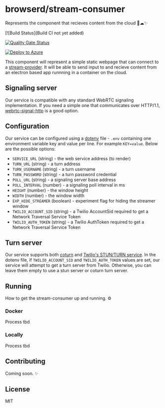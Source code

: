 # browserd/stream-consumer

Represents the component that recieves content from the cloud 🤕☁✨

[![Build Status](Build CI not yet added)

[![Quality Gate Status](https://sonarcloud.io/api/project_badges/measure?project=bengreenier_browserd&metric=alert_status)](https://sonarcloud.io/dashboard?id=bengreenier_browserd)

[![Deploy to Azure](https://azuredeploy.net/deploybutton.png)](https://azuredeploy.net/)

This component will represent a simple static webpage that can connect to a [stream-provider](https://github.com/bengreenier/browserd/issues/2). It will be able to send input to and recieve content from an electron based app runnning in a container on the cloud. 

## Signaling server

Our service is compatible with any standard WebRTC signaling implementation. If you need a simple one that communicates over HTTP/1.1, [webrtc-signal-http](https://github.com/bengreenier/webrtc-signal-http) is a good option.

## Configuration

Our service can be configured using a [dotenv](https://www.npmjs.com/package/dotenv) file - `.env` containing one environment variable
key and value per line. For example `KEY=value`. Below are the possible options:

+ `SERVICE_URL` (string) - the web service address (to render)
+ `TURN_URL` (string) - a turn address
+ `TURN_USERNAME` (string) - a turn username
+ `TURN_PASSWORD` (string) - a turn password credential
+ `POLL_URL` (string) - a signaling server base address
+ `POLL_INTERVAL` (number) - a signaling poll interval in ms
+ `HEIGHT` (number) - the window height
+ `WIDTH` (number) - the window width
+ `EXP_HIDE_STREAMER` (boolean) - experiment flag for hiding the streamer window
+ `TWILIO_ACCOUNT_SID` (string) - a Twilio AccountSid required to get a Network Traversal Service Token
+ `TWILIO_AUTH_TOKEN` (string) - a Twilio AuthToken required to get a Network Traversal Service Token

## Turn server

Our service supports both [coturn](https://github.com/coturn/coturn) and [Twilio's STUN/TURN service](https://www.twilio.com/docs/stun-turn).
In the dotenv file, if `TWILIO_ACCOUNT_SID` and `TWILIO_AUTH_TOKEN` values are set, our service will attempt to get a turn server from Twilio. Otherwise, you can leave them empty to use a stun server or coturn turn server.

## Running

How to get the stream-consumer up and running. ⚙

### Docker

Process tbd

### Locally

Process tbd

## Contributing

Coming soon. ✨

## License

MIT
